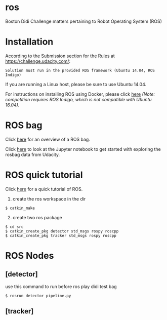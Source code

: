 # ros
Boston Didi Challenge matters pertaining to Robot Operating System (ROS)

# Installation

According to the Submission section for the Rules at https://challenge.udacity.com/:
```
Solution must run in the provided ROS framework (Ubuntu 14.04, ROS Indigo)
```

If you are running a Linux host, please be sure to use Ubuntu 14.04.


For instructions on installing ROS using Docker, please click [here](./docs/installation.md)
*(Note: competition requires ROS Indigo, which is not compatible with Ubuntu 16.04).*

# ROS bag
Click [here](./docs/rosbag.md) for an overview of a ROS bag.

Click [here](./docs/rosbag_exploration.ipynb) to look at the Jupyter notebook to get started with exploring the rosbag data from Udacity.

# ROS quick tutorial
Click [here](./docs/ros_quick_tutorial.md) for a quick tutorial of ROS.

1. create the ros workspace in the dir
```
$ catkin_make
```
2. create two ros package
```
$ cd src
$ catkin_create_pkg detector std_msgs rospy roscpp
$ catkin_create_pkg tracker std_msgs rospy roscpp
```

# ROS Nodes

## [detector]
use this command to run before ros play didi test bag
```
$ rosrun detector pipeline.py

```

## [tracker]

